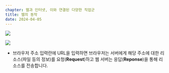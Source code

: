 ```yaml
---
chapter: 웹과 인터넷, 이와 연결된 다양한 직업군
title: 웹의 동작
date: 2024-04-05
---
```


![](/images/basecamp-network/chapter02-1-3.png)

![](/images/basecamp-network/chapter02-1-4.png)

- 브라우저 주소 입력란에 URL을 입력하면 브라우저는 서버에게 해당 주소에 대한 리소스(파일 등의 정보)를 요청(**Request**)하고 웹 서버는 응답(**Reponse**)을 통해 리소스를 전송합니다.
